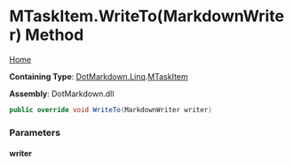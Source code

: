 # MTaskItem\.WriteTo\(MarkdownWriter\) Method

[Home](../../../../README.md)

**Containing Type**: [DotMarkdown.Linq](../../README.md)\.[MTaskItem](../README.md)

**Assembly**: DotMarkdown\.dll

```csharp
public override void WriteTo(MarkdownWriter writer)
```

### Parameters

#### writer


